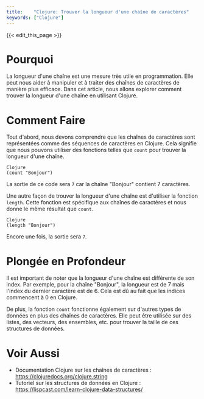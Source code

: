 ```yaml
---
title:    "Clojure: Trouver la longueur d'une chaîne de caractères"
keywords: ["Clojure"]
---
```


{{< edit_this_page >}}

# Pourquoi
La longueur d'une chaîne est une mesure très utile en programmation. Elle peut nous aider à manipuler et à traiter des chaînes de caractères de manière plus efficace. Dans cet article, nous allons explorer comment trouver la longueur d'une chaîne en utilisant Clojure.

# Comment Faire
Tout d'abord, nous devons comprendre que les chaînes de caractères sont représentées comme des séquences de caractères en Clojure. Cela signifie que nous pouvons utiliser des fonctions telles que `count` pour trouver la longueur d'une chaîne.

```
Clojure
(count "Bonjour")
```
La sortie de ce code sera `7` car la chaîne "Bonjour" contient 7 caractères.

Une autre façon de trouver la longueur d'une chaîne est d'utiliser la fonction `length`. Cette fonction est spécifique aux chaînes de caractères et nous donne le même résultat que `count`.

```
Clojure
(length "Bonjour")
```
Encore une fois, la sortie sera `7`.

# Plongée en Profondeur
Il est important de noter que la longueur d'une chaîne est différente de son index. Par exemple, pour la chaîne "Bonjour", la longueur est de 7 mais l'index du dernier caractère est de 6. Cela est dû au fait que les indices commencent à 0 en Clojure.

De plus, la fonction `count` fonctionne également sur d'autres types de données en plus des chaînes de caractères. Elle peut être utilisée sur des listes, des vecteurs, des ensembles, etc. pour trouver la taille de ces structures de données.

# Voir Aussi
- Documentation Clojure sur les chaînes de caractères : https://clojuredocs.org/clojure.string
- Tutoriel sur les structures de données en Clojure : https://lispcast.com/learn-clojure-data-structures/